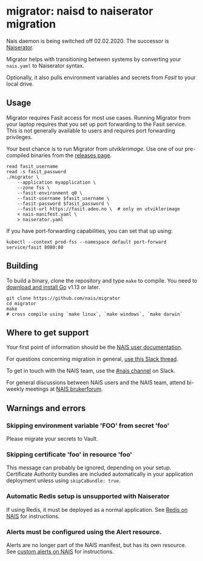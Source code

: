 # migrator: naisd to naiserator migration

Nais daemon is being switched off 02.02.2020. The successor is [Naiserator](https://github.com/nais/naiserator).

Migrator helps with transitioning between systems by converting your `nais.yaml` to Naiserator syntax.

Optionally, it also pulls environment variables and secrets from _Fasit_ to your local drive.

## Usage

Migrator requires Fasit access for most use cases. Running Migrator from your laptop
requires that you set up port forwarding to the Fasit service. This is not generally available
to users and requires port forwarding privileges.

Your best chance is to run Migrator from _utviklerimage_. Use one of our pre-compiled
binaries from the [releases page](https://github.com/nais/migrator/releases/).

```
read fasit_username
read -s fasit_password
./migrator \
    --application myapplication \
    --zone fss \
    --fasit-environment q0 \
    --fasit-username $fasit_username \
    --fasit-password $fasit_password \
    --fasit-url https://fasit.adeo.no \  # only on utviklerimage
    < nais-manifest.yaml \
    > naiserator.yaml
```

If you have port-forwarding capabilities, you can set that up using:

```
kubectl --context prod-fss --namespace default port-forward service/fasit 8080:80
```

## Building

To build a binary, clone the repository and type `make` to compile. You need to [download and install Go](https://golang.org/doc/install) v1.13 or later.

```
git clone https://github.com/nais/migrator
cd migrator
make
# cross compile using `make linux`, `make windows`, `make darwin`
```

## Where to get support

Your first point of information should be the [NAIS user documentation](https://doc.nais.io/observability).

For questions concerning migration in general, [use this Slack thread](https://nav-it.slack.com/archives/C5KUST8N6/p1571300871119200).

To get in touch with the NAIS team, use the [#nais channel](https://nav-it.slack.com/messages/C5KUST8N6) on Slack.

For general discussions between NAIS users and the NAIS team, attend bi-weekly meetings at [NAIS brukerforum](https://nav-it.slack.com/messages/CGGTL83GT).

## Warnings and errors

### Skipping environment variable 'FOO' from secret 'foo'

Please migrate your secrets to Vault.

### Skipping certificate 'foo' in resource 'foo'

This message can probably be ignored, depending on your setup.
Certificate Authority bundles are included automatically in your
application deployment unless using `skipCaBundle: true`.

### Automatic Redis setup is unsupported with Naiserator

If using Redis, it must be deployed as a normal application.
See [Redis on NAIS](https://doc.nais.io/addons/redis) for instructions.

### Alerts must be configured using the Alert resource.

Alerts are no longer part of the NAIS manifest, but has its own resource.
See [custom alerts on NAIS](https://doc.nais.io/observability/alerts) for instructions.
